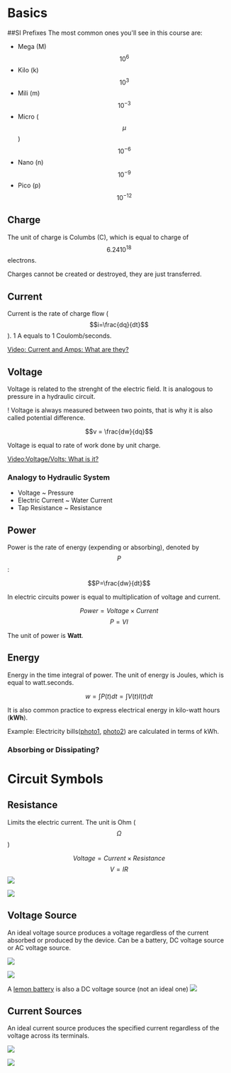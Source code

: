 # Basics

##SI Prefixes
The most common ones you'll see in this course are:
- Mega (M) $$10^6$$
- Kilo (k) $$10^3$$
- Mili (m) $$10^{-3}$$
- Micro ($$\mu$$) $$10^{-6}$$
- Nano (n) $$10^{-9}$$
- Pico (p) $$10^{-12}$$


## Charge
The unit of charge is Columbs (C), which is equal to charge of $$6.24 10^{18}$$ electrons.

Charges cannot be created or destroyed, they are just transferred.

## Current
Current is the rate of charge flow ($$i=\frac{dq}{dt}$$). 1 A equals to 1 Coulomb/seconds.

[Video:
Current and Amps: What are they?
](www.youtube.com/watch?v=G3Ecx16iIBk)

## Voltage
Voltage is related to the strenght of the electric field. It is analogous to pressure in a hydraulic circuit.

! Voltage is always measured between two points, that is why it is also called potential difference.

$$v = \frac{dw}{dq}$$

Voltage is equal to rate of work done by unit charge.

[Video:Voltage/Volts: What is it?](www.youtube.com/watch?v=E8bdspoPtXk)

### Analogy to Hydraulic System
- Voltage ~ Pressure
- Electric Current ~ Water Current
- Tap Resistance ~ Resistance

## Power
Power is the rate of energy (expending or absorbing), denoted by $$P$$:

$$P=\frac{dw}{dt}$$

In electric circuits power is equal to multiplication of voltage and current.

$$Power = Voltage \times Current$$
$$P = VI$$

The unit of power is **Watt**.

## Energy
Energy in the time integral of power. The unit of energy is Joules, which is equal to watt.seconds.

$$w=\int P(t) dt = \int V(t) I(t) dt$$

It is also common practice to express electrical energy in kilo-watt hours (**kWh**).

Example: Electricity bills([photo1](https://raw.githubusercontent.com/ozank/ee281/master/images/fatura1.jpg), [photo2](https://raw.githubusercontent.com/ozank/ee281/master/images/fatura2.jpg)) are calculated in terms of kWh.

### Absorbing or Dissipating?

# Circuit Symbols
## Resistance
Limits the electric current. The unit is Ohm ($$\Omega$$)

$$Voltage = Current \times Resistance$$
$$V=IR$$
![](http://www.circuitstoday.com/wp-content/uploads/2010/02/Symbol-of-resistor.JPG)

![](http://www.pixelsdecibles.com/images/resistors.jpg)

## Voltage Source
An ideal voltage source produces a voltage regardless of the current absorbed or produced by the device. Can be a battery, DC voltage source or AC voltage source.

![](http://lcamtuf.coredump.cx/electronics/voltage.jpg)

![](http://www.inddist.com/sites/inddist.com/files/battery-batteries.jpg)

A [lemon battery](http://hilaroad.com/camp/projects/lemon/lemon_battery.html) is also a DC voltage source (not an ideal one)
![](http://hilaroad.com/camp/projects/lemon/lemmon_battery_labels.jpg)

## Current Sources
An ideal current source produces the specified current regardless of the voltage across its terminals.

![](http://1.bp.blogspot.com/-VWAqITUrvhA/UY-k_NBxwfI/AAAAAAAAAUM/BPVlWJIFgXQ/s1600/sources.png)

![](http://img.directindustry.com/images_di/photo-g/current-sources-37877-2694221.jpg)

